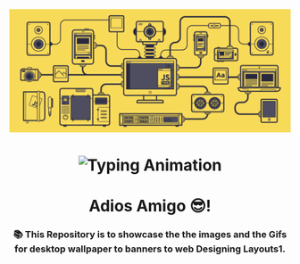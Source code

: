 <!-- MasterHead -->
<a href="https://github.com/JoshuaThadi/JoshuaThadi/blob/main/fallout.gif">
  <img src="https://github.com/JoshuaThadi/Wall-E-Desk/blob/main/Any/javtips.gif" alt="Fallout GIF" style="width:auto; height:auto"/>
</a>

<h1 align="center">
<img src="https://readme-typing-svg.herokuapp.com/?font=Righteous&size=40&center=true&vCenter=true&width=800&height=70&duration=4000&lines=Wall-E-Desk!+Repository;+Wallpaper+/+Gifs+/+Web-Designing-layouts+🔥+!;"  alt="Typing Animation" style="width:900px"/>

<h1 align="center">Adios Amigo 😎!</h1>

<h3 align="center">📚 This Repository is to showcase the the images and the Gifs for desktop wallpaper to banners to web Designing Layouts1.</h3>
